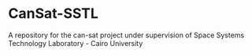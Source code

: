 # CanSat-SSTL
A repository for the can-sat project under supervision of Space Systems Technology Laboratory - Cairo University
